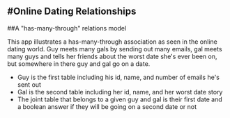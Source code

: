 #Online Dating Relationships
----------------------------
##A "has-many-through" relations model

This app illustrates a has-many-through association as seen in the online dating world. Guy meets many gals by sending out many emails, gal meets many guys and tells her friends about the worst date she's ever been on, but somewhere in there guy and gal go on a date.

- Guy is the first table including his id, name, and number of emails he's sent out
- Gal is the second table including her id, name, and her worst date story
- The joint table that belongs to a given guy and gal is their first date and a boolean answer if they will be going on a second date or not
